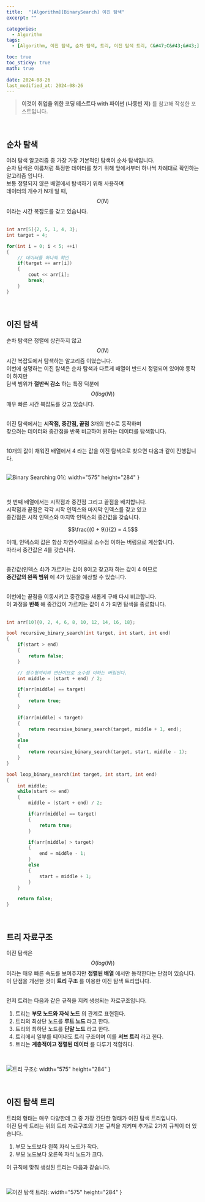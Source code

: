 ```yaml
---
title:  "[Algorithm][BinarySearch] 이진 탐색"
excerpt: ""

categories:
  - Algorithm
tags:
  - [Algorithm, 이진 탐색, 순차 탐색, 트리, 이진 탐색 트리, C&#47;C&#43;&#43;]

toc: true
toc_sticky: true
math: true
 
date: 2024-08-26
last_modified_at: 2024-08-26
---
```


> **이것이 취업을 위한 코딩 테스트다 with 파이썬 (나동빈 저)** 를 참고해 작성한 포스트입니다.

<br/>

## 순차 탐색

여러 탐색 알고리즘 중 가장 가장 기본적인 탐색이 순차 탐색입니다.  
순차 탐색은 이름처럼 특정한 데이터를 찾기 위해 앞에서부터 하나씩 차례대로 확인하는 알고리즘 입니다.  
보통 정렬되지 않은 배열에서 탐색하기 위해 사용하며  
데이터의 개수가 N개 일 때, $$O(N)$$ 이라는 시간 복잡도를 갖고 있습니다.  
<br/>

```c++
int arr[5]{2, 5, 1, 4, 3};
int target = 4;

for(int i = 0; i < 5; ++i)
{
    // 데이터를 하나씩 확인
    if(target == arr[i])
    {
        cout << arr[i];
        break;
    }
}
```

<br/>

## 이진 탐색

순차 탐색은 정렬에 상관하지 않고 $$O(N)$$ 시간 복잡도에서 탐색하는 알고리즘 이였습니다.  
이번에 설명하는 이진 탐색은 순차 탐색과 다르게 배열이 반드시 정렬되어 있어야 동작이 하지만  
탐색 범위가 **절반씩 감소** 하는 특징 덕분에 $$O(log(N))$$ 매우 빠른 시간 복잡도를 갖고 있습니다.  
<br/>

이진 탐색에서는 **시작점, 중간점, 끝점** 3개의 변수로 동작하며  
찾으려는 데이터와 중간점을 반복 비교하여 원하는 데이터를 탐색합니다.  
<br/>

10개의 값이 채워진 배열에서 4 라는 값을 이진 탐색으로 찾으면 다음과 같이 진행됩니다.  
<br/>

![Binary Searching 01](/assets/img/Algorithm/Binary_Search_01.png){: width="575" height="284" }  

<br/>

첫 번째 배열에서는 시작점과 중간점 그리고 끝점을 배치합니다.  
시작점과 끝점은 각각 시작 인덱스와 마지막 인덱스를 갖고 있고  
중간점은 시작 인덱스와 마지막 인덱스의 중간값을 갖습니다.  

$$\frac{(0 + 9)}{2} = 4.5$$

이때, 인덱스의 값은 항상 자연수이므로 소수점 이하는 버림으로 계산합니다.  
따라서 중간값은 4를 갖습니다.  
<br/>

중간값(인덱스 4)가 가르키는 값이 8이고 찾고자 하는 값이 4 이므로  
**중간값의 왼쪽 범위** 에 4가 있음을 예상할 수 있습니다.  
<br/>

이번에는 끝점을 이동시키고 중간값을 새롭게 구해 다시 비교합니다.  
이 과정을 **반복** 해 중간값이 가르키는 값이 4 가 되면 탐색을 종료합니다.  
<br/>

```c++
int arr[10]{0, 2, 4, 6, 8, 10, 12, 14, 16, 18};

bool recursive_binary_search(int target, int start, int end)
{
    if(start > end)
    {
        return false;
    }

    // 정수형끼리의 연산이므로 소수점 이하는 버림된다.
    int middle = (start + end) / 2;

    if(arr[middle] == target)
    {
        return true;
    }

    if(arr[middle] < target)
    {
        return recursive_binary_search(target, middle + 1, end);
    }
    else
    {
        return recursive_binary_search(target, start, middle - 1);
    }
}

bool loop_binary_search(int target, int start, int end)
{
    int middle;
    while(start <= end)
    {
        middle = (start + end) / 2;

        if(arr[middle] == target)
        {
            return true;
        }

        if(arr[middle] > target)
        {
            end = middle - 1;
        }
        else
        {
            start = middle + 1;
        }
    }

    return false;
}
```

<br/>

## 트리 자료구조

이진 탐색은 $$O(log(N))$$ 이라는 매우 빠른 속도를 보여주지만 **정렬된 배열** 에서만 동작한다는 단점이 있습니다.  
이 단점을 개선한 것이 **트리 구조** 를 이용한 이진 탐색 트리입니다.  
<br/>

먼저 트리는 다음과 같은 규칙을 지켜 생성되는 자료구조입니다.  

1. 트리는 **부모 노드와 자식 노드** 의 관계로 표현된다.  
2. 트리의 최상단 노드를 **루트 노드** 라고 한다.  
3. 트리의 최하단 노드를 **단말 노드** 라고 한다.  
4. 트리에서 일부를 떼어내도 트리 구조이며 이를 **서브 트리** 라고 한다.  
5. 트리는 **계층적이고 정렬된 데이터** 를 다루기 적합하다.  

<br/>

![트리 구조](/assets/img/Algorithm/Tree_01.png){: width="575" height="284" }  

<br/>

## 이진 탐색 트리

트리의 형태는 매우 다양한데 그 중 가장 간단한 형태가 이진 탐색 트리입니다.  
이진 탐색 트리는 위의 트리 자료구조의 기본 규칙을 지키며 추가로 2가지 규칙이 더 있습니다.  

1. 부모 노드보다 왼쪽 자식 노드가 작다.  
2. 부모 노드보다 오른쪽 자식 노드가 크다.  

이 규칙에 맞춰 생성된 트리는 다음과 같습니다.  

<br/>

![이진 탐색 트리](/assets/img/Algorithm/Binary_Search_Tree.png){: width="575" height="284" }  

<br/>

